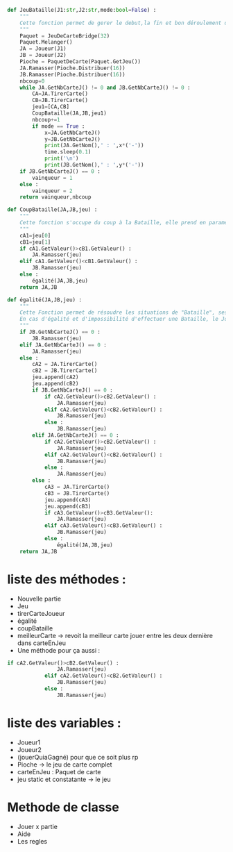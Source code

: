 ```python
def JeuBataille(J1:str,J2:str,mode:bool=False) :
	"""
	Cette fonction permet de gerer le debut,la fin et bon déroulement de la partie de Bataille. elle fait appael a CoupBataille a chaque tour. Elle prend en parametre le nom des deux joueur et aussi optionnellement le 'mode' qui permet de choisir si on veut afficher la partie, par défaut celui-ci est à "Faux". Cette Fonction renvoie le vainqueur et le nombre de coup de la partie
	"""
	Paquet = JeuDeCarteBridge(32)
	Paquet.Melanger()
	JA = Joueur(J1)
	JB = Joueur(J2)
	Pioche = PaquetDeCarte(Paquet.GetJeu())
	JA.Ramasser(Pioche.Distribuer(16))
	JB.Ramasser(Pioche.Distribuer(16))
	nbcoup=0
	while JA.GetNbCarteJ() != 0 and JB.GetNbCarteJ() != 0 :
		CA=JA.TirerCarte()
		CB=JB.TirerCarte()
		jeu1=[CA,CB]
		CoupBataille(JA,JB,jeu1)
		nbcoup+=1
		if mode == True :
			x=JA.GetNbCarteJ()
			y=JB.GetNbCarteJ()
			print(JA.GetNom(),' : ',x*('-'))
			time.sleep(0.1)
			print('\n')
			print(JB.GetNom(),' : ',y*('-'))
	if JB.GetNbCarteJ() == 0 :
		vainqueur = 1
	else :
		vainqueur = 2
	return vainqueur,nbcoup

def CoupBataille(JA,JB,jeu) :
	"""
	Cette fonction s'occupe du coup à la Bataille, elle prend en parametre deuc objet Joueur et les renvoie aprés avoir jouer le coup , elle prend également une liste de deux carte appellée jeu
	"""
	cA1=jeu[0]
	cB1=jeu[1]
	if cA1.GetValeur()>cB1.GetValeur() :
		JA.Ramasser(jeu)
	elif cA1.GetValeur()<cB1.GetValeur() :
		JB.Ramasser(jeu)
	else :
		égalité(JA,JB,jeu)				
	return JA,JB

def égalité(JA,JB,jeu) :
	"""
	Cette Fonction permet de résoudre les situations de "Bataille", ses parametres sont du même type que CoupBataille : Deux Joueur et un Jeu
	En cas d'égalité et d'impossibilité d'effectuer une Bataille, le Joueur avec le moins de carte est avantagé
	"""
	if JB.GetNbCarteJ() == 0 :
		JB.Ramasser(jeu)
	elif JA.GetNbCarteJ() == 0 :
		JA.Ramasser(jeu)
	else :
		cA2 = JA.TirerCarte()
		cB2 = JB.TirerCarte()
		jeu.append(cA2)
		jeu.append(cB2)
		if JB.GetNbCarteJ() == 0 :
			if cA2.GetValeur()>cB2.GetValeur() :
				JA.Ramasser(jeu)
			elif cA2.GetValeur()<cB2.GetValeur() :
				JB.Ramasser(jeu)
			else : 
				JB.Ramasser(jeu)
		elif JA.GetNbCarteJ() == 0 :
			if cA2.GetValeur()>cB2.GetValeur() :
				JA.Ramasser(jeu)
			elif cA2.GetValeur()<cB2.GetValeur() :
				JB.Ramasser(jeu)
			else : 
				JA.Ramasser(jeu)
		else :
			cA3 = JA.TirerCarte()
			cB3 = JB.TirerCarte()
			jeu.append(cA3)
			jeu.append(cB3)
			if cA3.GetValeur()>cB3.GetValeur():
				JA.Ramasser(jeu)
			elif cA3.GetValeur()<cB3.GetValeur() :
				JB.Ramasser(jeu)
			else :
				égalité(JA,JB,jeu)
	return JA,JB
```

# liste des méthodes :
* Nouvelle partie
* Jeu
* tirerCarteJoueur
* égalité
* coupBataille
* meilleurCarte -> revoit la meilleur carte jouer entre les deux dernière dans carteEnJeu
* Une méthode pour ça aussi : 
```python 
if cA2.GetValeur()>cB2.GetValeur() :
				JA.Ramasser(jeu)
			elif cA2.GetValeur()<cB2.GetValeur() :
				JB.Ramasser(jeu)
			else : 
				JB.Ramasser(jeu) 
``` 

# liste des variables :
* Joueur1
* Joueur2
* (jouerQuiaGagné) pour que ce soit plus rp
* Pioche -> le jeu de carte complet
* carteEnJeu : Paquet de carte
* jeu static et constatante -> le jeu

# Methode de classe
* Jouer x partie
* Aide
* Les regles